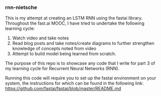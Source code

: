 ### rnn-nietsche

This is my attempt at creating an LSTM RNN using the fastai library. Throughout the fast.ai MOOC, I have tried to undertake the following learning cycle:
1. Watch video and take notes
2. Read blog posts and take notes/create diagrams to further strengthen knowledge of concepts noted from video
3. Attempt to build model being learned from scratch. 

The purpose of this repo is to showcase any code that I write for part 3 of my learning cycle for Recurrent Neural Networks (RNN).

Running this code will require you to set up the fastai environment on your system, the instructions for which can be found in the following link: https://github.com/fastai/fastai/blob/master/README.md

